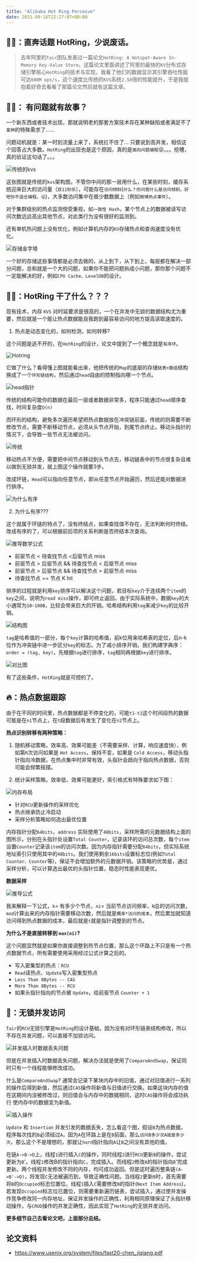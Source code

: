 ```yaml
---
title: "Alibaba Hot Ring Perceive"
date: 2021-09-16T22:27:07+08:00
---
```


## 👨‍💻‍：直奔话题 HotRing，少说废话。

> 去年阿里的`Tair`团队发表过一篇论文`HotRing: A Hotspot-Aware In-Memory Key-Value Store`，这篇论文里面讲述了阿里的最快的`KV`分布式存储引擎核心`HotRing`的技术与实现，我看了他们的数据显示其引擎吞吐性能可达`600M ops/s`，这个速度比传统的`KVS`系统`2.58`倍的性能提升，于是我就抱着好奇去看看了那篇论文然后就有这篇文章。

## 👨‍💻‍： 有问题就有故事？

一个新东西或者技术出现，那就说明老的那套方案技术存在某种缺陷或者满足不了`某种`的特殊需求了......

问题动机就是：某一时刻流量上来了，系统扛不住了...  只要说到高并发，相信这个回答占大多数。`HotRing`的出现也是这个原因，真的是`面向问题编程`😜。。。挖槽，真的验证这句话了。。。



![传统的kvs](https://tva1.sinaimg.cn/large/008i3skNgy1guiu9ot0gyj60u00j5wg302.jpg)

这张图就是传统的`kvs`架构图，不管你中间的那一层用什么，在某些时刻，缓存系统迎来巨大的访问量（`双11秒杀`），可能存在`访问倾斜`(`什么？你问我什么是访问倾斜，好吧你不适合编程。😜`)，大多数访问集中在极少数数据上（例如`微博热点事件`）。

对于集群级别的热点监测倍受重视，如`一致性 Hash`，某个节点上的数据被读写访问次数远远高出其他节点，对此类行为没有很好的监测到。

还有单机热问题上没有优化，例如计算机内存的`KV`存储热点和查询速度没有优化。


![存储金字塔](https://tva1.sinaimg.cn/large/008i3skNgy1guiua7v46yj60u00ifgo402.jpg)

一个好的存储这些事情都是必须去做的，从上到下，从下到上，每层都在解决一部分问题，总和就是一个大的问题，如果你不能把问题拆成小问题，那你那个问题不一定能解决的好，例如`CPU Cache、LevelDB`的设计。

## 👨‍💻‍：HotRing 干了什么？？？
现有技术，内存 `KVS` 对时延要求是很高的，一个在并发中无锁的数据结构尤为重要，然后就是一个能让热点数据能自我跑到最容易访问的地方提高读取速度的。

1. 热点是动态变化的，如何检测，如何转移?

这个问题是逃不开的，在`HotRing`的设计，论文中提到了一个概念就是`有序环`。

![Hotring](https://tva1.sinaimg.cn/large/008i3skNgy1guiuap7e6rj61780hqdhu02.jpg)

它做了什么？看得懂上图就能看出来，他把传统的`Map`的底层的存储`链表+数组`结构换成了一个`环形链结构`，然后通过`head`自由的控制指向哪一个节点。


![head指针](https://tva1.sinaimg.cn/large/008i3skNgy1guiuby6kl8j615a0higmd02.jpg)

传统的结构可能你的数据在最后一层或者数据非常多，程序只能通过`head`顺序查找，时间复杂度`O(n)`

而环形的结构，避免多次遍历希望把热点数据放在冲突链前面，传统的则需要不断修改节点，需要不断移动节点，必须从头节点开始，到尾节点终止。移动头指针的情况下，会导致一些节点无法被访问。



![传统](https://tva1.sinaimg.cn/large/008i3skNgy1guiuch2mb8j60nc06amx902.jpg)

移动热点不方便，需要把中间节点移动到头节点去，移动链表中的节点很复杂且难以做到无锁并发，就上图这个操作就要3步。

改成环链，`Head`可以指向任意节点，即从任意节点开始遍历，然后还能对数据进行排序。


![为什么有序](https://tva1.sinaimg.cn/large/008i3skNgy1guiucst2v1j611g0h6q4o02.jpg)

2. 为什么有序???

这个就属于环链的特点了，没有终结点，如果查找值不存在，无法判断何时终结。改成有序的了，可以根据前后项的关系判断是否终结本次查询。

![推导数学公式](https://tva1.sinaimg.cn/large/008i3skNgy1guiud5dossj60ls09qt9602.jpg)

- 前驱节点 < 待查找节点 <后驱节点 miss
- 前驱节点 > 后驱节点 && 待查找节点 < 后驱节点 miss
- 前驱节点 > 后驱节点  && 待查找节点 > 前驱节点 miss
- 待查找节点 == 节点 K hit


排序的过程就是利用`key`排序可以解决这个问题，若目标`key`介于连续两个`item`的`key`之间，说明为`read miss`操作，即可终止返回。由于实际系统中，数据`key`的大小通常为`10~100B`，比较会带来巨大的开销。哈希结构利用`tag`来减少`key`的比较开销。


![结构图](https://tva1.sinaimg.cn/large/008i3skNgy1guiug961wuj60mj0gc3z102.jpg)

`tag`是哈希值的一部分，每个`key`计算的哈希值，前k位用来哈希表的定位，后n-k位作为冲突链中进一步区分`key`的标志。为了减小排序开销，我们构建字典序：`order = (tag, key)`，先根据`tag`进行排序，`tag`相同再根据`key`进行排序。

![对比图](https://tva1.sinaimg.cn/large/008i3skNgy1guiufzy0kqj60u00lsac102.jpg)


有了这些条件，`HotRing`就是可控的了。

## 🔥：热点数据跟踪


由于在不同的时间里，热点数据都是不停变化的，可能`t1-t2`这个时间段热的数据可能是在`n1`节点上，在`t`段数据后有发生了变化在`n2`节点上。

**热点识别转移有两种策略：**

1. 随机移动策略，效率高、效果可能差（不需要采样、计算，响应速度快），例如第`R`次访问如果是 `Hot Access`，保持不变，如果是 `Cold Access`，移动头指针指向冷数据，在热点集中时非常有效，头指针会趋向于指向热点数据，否则可能会频繁摇摆。

2. 统计采样策略，效率低、效果可能更好，索引格式有特殊要求如下图：



![内存布局](https://tva1.sinaimg.cn/large/008i3skNgy1guiudhc8ddj60u00dugmp02.jpg)

- 针对`RCU`更新操作的采样优化
- 热点继承防止冷启动
- 采样分析策略如何选出最优位置

内存指针分配`64bits`，`address` 实际使用了`48bits`，采样所需的元数据结构上面的图所示，分别在头指针处设置`Total Counter`，记录该环的访问总次数，每个`item`设置`Counter`记录该`item`的访问次数。因为内存指针需要分配`64bits`，但实际系统地址索引只使用其中的`48bits`。我们使用剩余`16bits`设置标志位(例如`Total Counter、Counter`等)，保证不会增加额外的元数据开销。该策略的优势是，通过采样分析，可以计算选出最优的头指针位置，稳态时性能表现更优。

**数据采样**


![推导公式](https://tva1.sinaimg.cn/large/008i3skNgy1guiuds67hfj60f803c3yg02.jpg)

我来解释一下公式，`k`= 有多少个节点，`ni`= 当前节点访问频率，`N`总的访问次数，`mod`计算出来的内存指针需要移动次数，然后就是`概率*访问的成本`，然后累加就知道访问得到热点数据的成本，最后就是`t`就是指针调整到的节点。

**为什么不是直接转移到  `max(ni)`?**

这个问题显然就是如果你直接调整到热节点位置，那么这个环路上不只是有一个热点数据节点，所有需要使用采用经过公式计算之后的。

- 写入密集型的热点：`RCU`
- `Read`读热点、`Update`写入密集型热点
- `Less Than 8Bytes -- CAS`
- `More Than 8Bytes -- RCU`
- 如果头指针指向的节点被 `Update`，给前驱节点 `Counter + 1`


## 🔐：无锁并发访问

`Tair`的`RCU`无锁引擎是`HotRing`的设计基础，因为没有对环形链表结构修改，所以不存在并发问题，可以直接不加锁访问。


![并发插入时数据丢失问题](https://tva1.sinaimg.cn/large/008i3skNgy1guiue7lo6lj60tu0uq0u702.jpg)

但是在并发插入时数据丢失问题，解决办法就是使用了`CompareAndSwap`，保证同时只有一个线程能够修改成功。

什么是`CompareAndSwap`? 通常会记录下某块内存中的旧值，通过对旧值进行一系列的操作后得到新值，然后通过`CAS`操作将新值与旧值进行交换。如果这块内存的值在这期间内没被修改过，则旧值会与内存中的数据相同，这时`CAS`操作将会成功执行 使内存中的数据变为新值。


![插入操作](https://tva1.sinaimg.cn/large/008i3skNgy1guiuf9g8d4j60u009ut9902.jpg)

`Update` 和 `Insertion` 并发引发的数据丢失，怎么看这个图，假设`B`为热点数据，程序每次找的`B`必须经过`A`，因为`A`在环路上是在`B`前面，那么`访问B多少次A就是多少次`，那么这个不是理想的，那就让`hard`指针指向`A`让`B`之间没有其他的值。

在链`A->B->D`上，线程`1`进行插入`C`的操作，同时线程`2`进行`RCU`更新`B`的操作，尝试更新为`B`'。线程`1`修改B的指针指向`C`，完成插入。而线程`2`修改`A`的指针指向`B`'完成更新。两个线程并发修改不同的内存，均可成功返回。但是这时遍历整条链`(A->B'->D)`，将发现`C`无法被遍历到，导致正确性问题。当线程`2`更新`B`时，首先需要将`B`的`Occupied`标志位置位。线程`1`插入`C`需要修改`B`的指针(`Next Item Address`)，若发现`Occupied`标志位已置位，则需要重新遍历链表，尝试插入，通过使并发操作竞争修改同一内存地址，保证并发操作的正确性，利用相同原理保证了头指针移动操作，与`CRUD`操作的并发正确性，因此实现了`HotRing`的无锁并发访问。

**更多细节自己去看论文吧，上面部分总结。**

## 论文资料
- https://www.usenix.org/system/files/fast20-chen_jiqiang.pdf